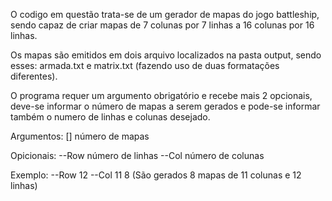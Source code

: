 O codigo em questão trata-se de um gerador de mapas do jogo battleship, sendo capaz de criar mapas de 7 colunas por 7 linhas a 16 colunas por 16 linhas.

Os mapas são emitidos em dois arquivo localizados na pasta output, sendo esses: armada.txt e matrix.txt (fazendo uso de duas formatações diferentes).

O programa requer um argumento obrigatório e recebe mais 2 opcionais, deve-se informar o número de mapas a serem gerados e pode-se informar também o numero de linhas
e colunas desejado.

Argumentos: [<opcionais>] número de mapas

Opicionais: --Row    número de linhas
	    	--Col    número de colunas

Exemplo: --Row 12 --Col 11 8 (São gerados 8 mapas de 11 colunas e 12 linhas)
